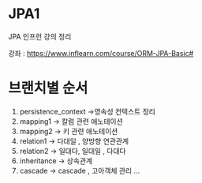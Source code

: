 # JPA1
JPA 인프런 강의 정리

강좌 : https://www.inflearn.com/course/ORM-JPA-Basic#

# 브랜치별 순서
1. persistence_context ->영속성 컨텍스트 정리 
2. mapping1 -> 칼럼 관련 애노테이션 
3. mapping2 -> 키 관련 애노테이션 
4. relation1 -> 다대일 , 양방향 연관관계
5. relation2 -> 일대다, 일대일 , 다대다 
6. inheritance -> 상속관계 
7. cascade -> cascade , 고아객체 관리
...
